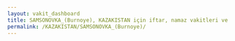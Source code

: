 ```yaml
---
layout: vakit_dashboard
title: SAMSONOVKA_(Burnoye), KAZAKISTAN için iftar, namaz vakitleri ve hava durumu - ilçe/eyalet seç
permalink: /KAZAKISTAN/SAMSONOVKA_(Burnoye)/
---
```


<script type="text/javascript">
  var GLOBAL_COUNTRY = 'KAZAKISTAN';
  var GLOBAL_CITY = 'SAMSONOVKA_(Burnoye)';
  var GLOBAL_STATE = '';
  var lat = 72;
  var lon = 21;
</script>
